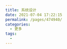 ```yaml
---
title: 系统设计
date: 2021-07-04 17:22:15
permalink: /pages/474940/
categories:
  - 更多
tags:
  - 
---
```

